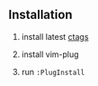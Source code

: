 ## Installation

1. install latest [ctags](https://github.com/universal-ctags/ctags-nightly-build/releases)

2. install vim-plug

3. run `:PlugInstall`
